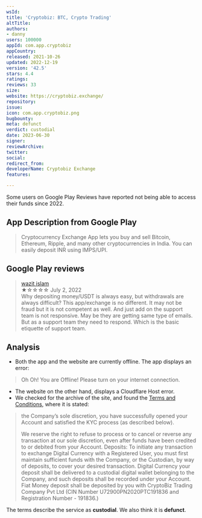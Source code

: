 ```yaml
---
wsId: 
title: 'Cryptobiz: BTC, Crypto Trading'
altTitle: 
authors:
- danny
users: 100000
appId: com.app.cryptobiz
appCountry: 
released: 2021-10-26
updated: 2022-12-19
version: '42.5'
stars: 4.4
ratings: 
reviews: 33
size: 
website: https://cryptobiz.exchange/
repository: 
issue: 
icon: com.app.cryptobiz.png
bugbounty: 
meta: defunct
verdict: custodial
date: 2023-06-30
signer: 
reviewArchive: 
twitter: 
social: 
redirect_from: 
developerName: Cryptobiz Exchange
features: 

---
```


<div class="alertBox"><div>Some users on Google Play Reviews have reported not being able to access their funds since 2022.
</div> </div>

## App Description from Google Play

> Cryptocurrency Exchange App lets you buy and sell Bitcoin, Ethereum, Ripple, and many other cryptocurrencies in India. You can easily deposit INR using IMPS/UPI.

## Google Play reviews

> [wazit islam](https://play.google.com/store/apps/details?id=com.app.cryptobiz&gl=us)<br>
  ★☆☆☆☆ July 2, 2022 <br>
       Why depositing money/USDT is always easy, but withdrawals are always difficult? This app/exchange is no different. It may not be fraud but it is not competent as well. And just add on the support team is not responsive. May be they are getting same type of emails. But as a support team they need to respond. Which is the basic etiquette of support team.

## Analysis

- Both the app and the website are currently offline. The app displays an error:

> Oh Oh! You are Offline! Please turn on your internet connection.

- The website on the other hand, displays a Cloudflare Host error.
- We checked for the archive of the site, and found the [Terms and Conditions](https://web.archive.org/web/20230321220224/https://www.cryptobiz.exchange/terms-and-condition), where it is stated:

> the Company’s sole discretion, you have successfully opened your Account and satisfied the KYC process (as described below).
>
> We reserve the right to refuse to process or to cancel or reverse any transaction at our sole discretion, even after funds have been credited to or debited from your Account. Deposits: To initiate any transaction to exchange Digital Currency with a Registered User, you must first maintain sufficient funds with the Company, or the Custodian, by way of deposits, to cover your desired transaction. Digital Currency your deposit shall be delivered to a custodial digital wallet belonging to the Company, and such deposits shall be recorded under your Account. Fiat Money deposit shall be deposited by you with CryptoBiz Trading Company Pvt Ltd (CIN Number U72900PN2020PTC191836 and Registration Number - 191836.)

The terms describe the service as **custodial**. We also think it is **defunct**.
